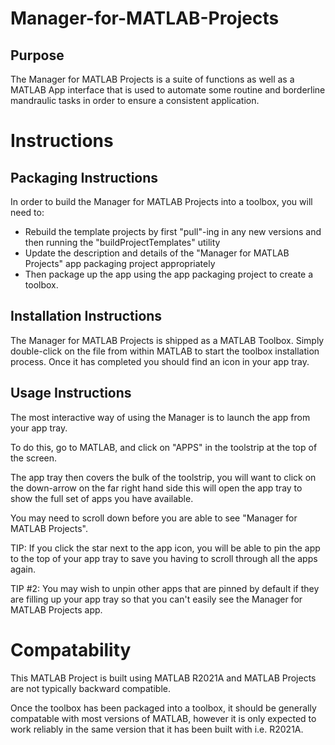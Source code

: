 # Manager-for-MATLAB-Projects

## Purpose

The Manager for MATLAB Projects is a suite of functions as well as a MATLAB App interface that is used to automate some routine and borderline mandraulic tasks in order to ensure a consistent application.

# Instructions

## Packaging Instructions

In order to build the Manager for MATLAB Projects into a toolbox, you will need to:

- Rebuild the template projects by first "pull"-ing in any new versions and then running the "buildProjectTemplates" utility
- Update the description and details of the "Manager for MATLAB Projects" app packaging project appropriately
- Then package up the app using the app packaging project to create a toolbox.

## Installation Instructions

The Manager for MATLAB Projects is shipped as a MATLAB Toolbox. Simply double-click on the file from within MATLAB to start the toolbox installation process. Once it has completed you should find an icon in your app tray.

## Usage Instructions

The most interactive way of using the Manager is to launch the app from your app tray.

To do this, go to MATLAB, and click on "APPS" in the toolstrip at the top of the screen.

The app tray then covers the bulk of the toolstrip, you will want to click on the down-arrow on the far right hand side this will open the app tray to show the full set of apps you have available.

You may need to scroll down before you are able to see "Manager for MATLAB Projects". 

TIP: If you click the star next to the app icon, you will be able to pin the app to the top of your app tray to save you having to scroll through all the apps again. 

TIP #2: You may wish to unpin other apps that are pinned by default if they are filling up your app tray so that you can't easily see the Manager for MATLAB Projects app.

# Compatability
This MATLAB Project is built using MATLAB R2021A and MATLAB Projects are not typically backward compatible.

Once the toolbox has been packaged into a toolbox, it should be generally compatable with most versions of MATLAB, however it is only expected to work reliably in the same version that it has been built with i.e. R2021A.
